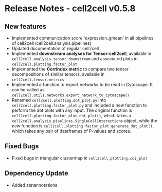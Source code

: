 # Release Notes - cell2cell v0.5.8

## New features
- Implemented communication score 'expression_gmean' in all pipelines of cell2cell (cell2cell.analysis.pipelines)
- Updated documentation of regular cell2cell
- Implemented **downstream analyses for Tensor-cell2cell**, available in ```cell2cell.analysis.tensor_downstream``` and
 associated plots in ```cell2cell.plotting.factor_plot```
- Implemented the **CorrIndex metric** to compare two tensor decompositions of similar tensors, available in
```cell2cell.tensor.metrics```
- Implemented a function to export networks to be read in Cytoscape. It can be called as
```cell2cell.utils.networks.export_network_to_cytoscape()```
- Renamed ```cell2cell.plotting.dot_plot.py``` into ```cell2cell.plotting.factor_plot.py``` and included a new function
to perform the dot plots with any input. The original function is ```cell2cell.plotting.factor_plot.dot_plot()```, which
takes a ```cell2cell.analysis.pipelines.SingleCellInteractions``` object, while the new function is
```cell2cell.plotting.factor_plot.generate_dot_plot()```, which takes any pair of dataframes of P-values and scores.

## Fixed Bugs
- Fixed bugs in triangular clustermap in ```cell2cell.plotting.cci_plot``` 

## Dependency Update
- Added statannotations
